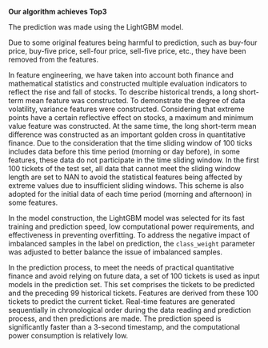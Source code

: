 **Our algorithm achieves Top3**

The prediction was made using the LightGBM model.

Due to some original features being harmful to prediction, such as buy-four price, buy-five price, sell-four price, sell-five price, etc., they have been removed from the features.

In feature engineering, we have taken into account both finance and mathematical statistics and constructed multiple evaluation indicators to reflect the rise and fall of stocks. To describe historical trends, a long short-term mean feature was constructed. To demonstrate the degree of data volatility, variance features were constructed. Considering that extreme points have a certain reflective effect on stocks, a maximum and minimum value feature was constructed. At the same time, the long short-term mean difference was constructed as an important golden cross in quantitative finance. Due to the consideration that the time sliding window of 100 ticks includes data before this time period (morning or day before), in some features, these data do not participate in the time sliding window. In the first 100 tickets of the test set, all data that cannot meet the sliding window length are set to NAN to avoid the statistical features being affected by extreme values due to insufficient sliding windows. This scheme is also adopted for the initial data of each time period (morning and afternoon) in some features.

In the model construction, the LightGBM model was selected for its fast training and prediction speed, low computational power requirements, and effectiveness in preventing overfitting. To address the negative impact of imbalanced samples in the label on prediction, the `class_weight` parameter was adjusted to better balance the issue of imbalanced samples.

In the prediction process, to meet the needs of practical quantitative finance and avoid relying on future data, a set of 100 tickets is used as input models in the prediction set. This set comprises the tickets to be predicted and the preceding 99 historical tickets. Features are derived from these 100 tickets to predict the current ticket. Real-time features are generated sequentially in chronological order during the data reading and prediction process, and then predictions are made. The prediction speed is significantly faster than a 3-second timestamp, and the computational power consumption is relatively low.
